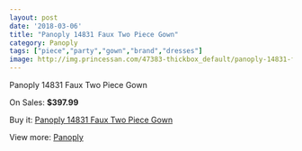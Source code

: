 ```yaml
---
layout: post
date: '2018-03-06'
title: "Panoply 14831 Faux Two Piece Gown"
category: Panoply
tags: ["piece","party","gown","brand","dresses"]
image: http://img.princessan.com/47383-thickbox_default/panoply-14831-faux-two-piece-gown.jpg
---
```

Panoply 14831 Faux Two Piece Gown

On Sales: **$397.99**
<a href="https://www.princessan.com/en/panoply/21581-panoply-14831-faux-two-piece-gown.html"><amp-img layout="responsive" width="600" height="600" src="//img.princessan.com/47383-thickbox_default/panoply-14831-faux-two-piece-gown.jpg" alt="Panoply 14831 Faux Two Piece Gown 0" /></a>
<a href="https://www.princessan.com/en/panoply/21581-panoply-14831-faux-two-piece-gown.html"><amp-img layout="responsive" width="600" height="600" src="//img.princessan.com/47385-thickbox_default/panoply-14831-faux-two-piece-gown.jpg" alt="Panoply 14831 Faux Two Piece Gown 1" /></a>
<a href="https://www.princessan.com/en/panoply/21581-panoply-14831-faux-two-piece-gown.html"><amp-img layout="responsive" width="600" height="600" src="//img.princessan.com/47384-thickbox_default/panoply-14831-faux-two-piece-gown.jpg" alt="Panoply 14831 Faux Two Piece Gown 2" /></a>

Buy it: [Panoply 14831 Faux Two Piece Gown](https://www.princessan.com/en/panoply/21581-panoply-14831-faux-two-piece-gown.html "Panoply 14831 Faux Two Piece Gown")

View more: [Panoply](https://www.princessan.com/en/50-panoply "Panoply")